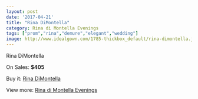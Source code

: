 ```yaml
---
layout: post
date: '2017-04-21'
title: "Rina DiMontella"
category: Rina di Montella Evenings
tags: ["prom","rina","demure","elegant","wedding"]
image: http://www.idealgown.com/1785-thickbox_default/rina-dimontella.jpg
---
```

Rina DiMontella

On Sales: **$405**
<a href="https://www.idealgown.com/en/rina-di-montella-evenings/838-rina-dimontella.html"><amp-img layout="responsive" width="600" height="600" src="//www.idealgown.com/1785-thickbox_default/rina-dimontella.jpg" alt="Rina DiMontella 0" /></a>

Buy it: [Rina DiMontella](https://www.idealgown.com/en/rina-di-montella-evenings/838-rina-dimontella.html "Rina DiMontella")

View more: [Rina di Montella Evenings](https://www.idealgown.com/en/10-rina-di-montella-evenings "Rina di Montella Evenings")